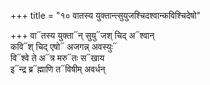 +++
title = "१० वातस्य युक्तान्त्सुयुजश्चिदश्वान्कविश्चिदेषो"

+++
वा᳓तस्य युक्ता᳓न् सुयु᳓जश् चिद् अ᳓श्वान्  
कवि᳓श् चिद् एषो᳓ अजगन्न् अवस्युः᳓  
वि᳓श्वे ते अ᳓त्र मरु᳓तः स᳓खाय  
इ᳓न्द्र ब्र᳓ह्माणि त᳓विषीम् अवर्धन्